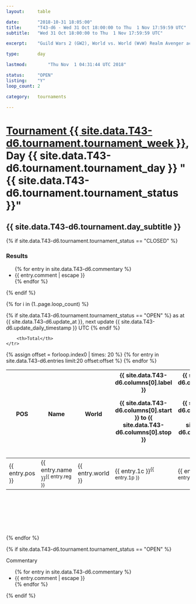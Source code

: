 ```yaml
---
layout: 	table

date: 		"2018-10-31 18:05:00"
title: 		"T43-d6 - Wed 31 Oct 18:00:00 to Thu  1 Nov 17:59:59 UTC"
subtitle: 	"Wed 31 Oct 18:00:00 to Thu  1 Nov 17:59:59 UTC"

excerpt:    "Guild Wars 2 (GW2), World vs. World (WvW) Realm Avenger achivement Tournament. \"Every Kill Counts\""

type:       day

lastmod: 		"Thu Nov  1 04:31:44 UTC 2018"

status:     "OPEN"
listing:    "Y"
loop_count: 2

category: 	tournaments

---
```

<div class="table_header">
    <h1><a href="{{ site.data.T43-d6.tournament.week_url }}">Tournament {{ site.data.T43-d6.tournament.tournament_week }}</a>, Day {{ site.data.T43-d6.tournament.tournament_day }} "{{ site.data.T43-d6.tournament.tournament_status }}"</h1>
    <h2>{{ site.data.T43-d6.tournament.day_subtitle }}</h2> 
</div>

{% if site.data.T43-d6.tournament.tournament_status == "CLOSED" %} 
<div class="commentary">
  <h3>Results</h3>
  <ul>
    {% for entry in site.data.T43-d6.commentary %}
    <li class="commentary_list">{{ entry.comment | escape }}</li>
    {% endfor %}
  </ul>
</div>
{% endif %}


{% for i in (1..page.loop_count) %}

{% if site.data.T43-d6.tournament.tournament_status == "OPEN" %} 
<span class="table_nextupdate">as at {{ site.data.T43-d6.update_at }}, next update {{ site.data.T43-d6.update_daily_timestamp }} UTC</span> 
{% endif %}

<table class="day_table">
  <colgroup>
    <col style="width:18px">
    <col style="width:55px">
    <col style="width:55px">
    <col style="width:12px">
    <col style="width:12px">
    <col style="width:12px">
    <col style="width:12px">
    <col style="width:12px">
    <col style="width:12px">
    <col style="width:12px">
    <col style="width:12px">
    <col style="width:12px">
    <col style="width:12px">
    <col style="width:12px">
    <col style="width:12px">
    <col style="width:12px">
    <col style="width:12px">
    <col style="width:12px">
    <col style="width:12px">
    <col style="width:12px">
    <col style="width:12px">
    <col style="width:12px">
    <col style="width:12px">
    <col style="width:12px">
    <col style="width:12px">
    <col style="width:12px">
    <col style="width:12px">
    <col style="width:18px">
  </colgroup>  
  <thead>
    <tr>
        <th>POS</th>
        <th class="AlignLeft">Name</th>
        <th class="AlignLeft">World</th>

<th><div class="label">{{ site.data.T43-d6.columns[0].label }}<p class="onhover">{{ site.data.T43-d6.columns[0].start }} to {{ site.data.T43-d6.columns[0].stop }}</p></div>​</th>
<th><div class="label">{{ site.data.T43-d6.columns[1].label }}<p class="onhover">{{ site.data.T43-d6.columns[1].start }} to {{ site.data.T43-d6.columns[1].stop }}</p></div>​</th>
<th><div class="label">{{ site.data.T43-d6.columns[2].label }}<p class="onhover">{{ site.data.T43-d6.columns[2].start }} to {{ site.data.T43-d6.columns[2].stop }}</p></div>​</th>
<th><div class="label">{{ site.data.T43-d6.columns[3].label }}<p class="onhover">{{ site.data.T43-d6.columns[3].start }} to {{ site.data.T43-d6.columns[3].stop }}</p></div>​</th>
<th><div class="label">{{ site.data.T43-d6.columns[4].label }}<p class="onhover">{{ site.data.T43-d6.columns[4].start }} to {{ site.data.T43-d6.columns[4].stop }}</p></div>​</th>
<th><div class="label">{{ site.data.T43-d6.columns[5].label }}<p class="onhover">{{ site.data.T43-d6.columns[5].start }} to {{ site.data.T43-d6.columns[5].stop }}</p></div>​</th>
<th><div class="label">{{ site.data.T43-d6.columns[6].label }}<p class="onhover">{{ site.data.T43-d6.columns[6].start }} to {{ site.data.T43-d6.columns[6].stop }}</p></div>​</th>
<th><div class="label">{{ site.data.T43-d6.columns[7].label }}<p class="onhover">{{ site.data.T43-d6.columns[7].start }} to {{ site.data.T43-d6.columns[7].stop }}</p></div>​</th>
<th><div class="label">{{ site.data.T43-d6.columns[8].label }}<p class="onhover">{{ site.data.T43-d6.columns[8].start }} to {{ site.data.T43-d6.columns[8].stop }}</p></div>​</th>
<th><div class="label">{{ site.data.T43-d6.columns[9].label }}<p class="onhover">{{ site.data.T43-d6.columns[9].start }} to {{ site.data.T43-d6.columns[9].stop }}</p></div>​</th>
<th><div class="label">{{ site.data.T43-d6.columns[10].label }}<p class="onhover">{{ site.data.T43-d6.columns[10].start }} to {{ site.data.T43-d6.columns[10].stop }}</p></div>​</th>

<th><div class="label">{{ site.data.T43-d6.columns[11].label }}<p class="onhover">{{ site.data.T43-d6.columns[11].start }} to {{ site.data.T43-d6.columns[11].stop }}</p></div>​</th>
<th><div class="label">{{ site.data.T43-d6.columns[12].label }}<p class="onhover">{{ site.data.T43-d6.columns[12].start }} to {{ site.data.T43-d6.columns[12].stop }}</p></div>​</th>
<th><div class="label">{{ site.data.T43-d6.columns[13].label }}<p class="onhover">{{ site.data.T43-d6.columns[13].start }} to {{ site.data.T43-d6.columns[13].stop }}</p></div>​</th>
<th><div class="label">{{ site.data.T43-d6.columns[14].label }}<p class="onhover">{{ site.data.T43-d6.columns[14].start }} to {{ site.data.T43-d6.columns[14].stop }}</p></div>​</th>
<th><div class="label">{{ site.data.T43-d6.columns[15].label }}<p class="onhover">{{ site.data.T43-d6.columns[15].start }} to {{ site.data.T43-d6.columns[15].stop }}</p></div>​</th>
<th><div class="label">{{ site.data.T43-d6.columns[16].label }}<p class="onhover">{{ site.data.T43-d6.columns[16].start }} to {{ site.data.T43-d6.columns[16].stop }}</p></div>​</th>
<th><div class="label">{{ site.data.T43-d6.columns[17].label }}<p class="onhover">{{ site.data.T43-d6.columns[17].start }} to {{ site.data.T43-d6.columns[17].stop }}</p></div>​</th>
<th><div class="label">{{ site.data.T43-d6.columns[18].label }}<p class="onhover">{{ site.data.T43-d6.columns[18].start }} to {{ site.data.T43-d6.columns[18].stop }}</p></div>​</th>
<th><div class="label">{{ site.data.T43-d6.columns[19].label }}<p class="onhover">{{ site.data.T43-d6.columns[19].start }} to {{ site.data.T43-d6.columns[19].stop }}</p></div>​</th>
<th><div class="label">{{ site.data.T43-d6.columns[20].label }}<p class="onhover">{{ site.data.T43-d6.columns[20].start }} to {{ site.data.T43-d6.columns[20].stop }}</p></div>​</th>

<th><div class="label">{{ site.data.T43-d6.columns[21].label }}<p class="onhover">{{ site.data.T43-d6.columns[21].start }} to {{ site.data.T43-d6.columns[21].stop }}</p></div>​</th>
<th><div class="label">{{ site.data.T43-d6.columns[22].label }}<p class="onhover">{{ site.data.T43-d6.columns[22].start }} to {{ site.data.T43-d6.columns[22].stop }}</p></div>​</th>
<th><div class="label">{{ site.data.T43-d6.columns[23].label }}<p class="onhover">{{ site.data.T43-d6.columns[23].start }} to {{ site.data.T43-d6.columns[23].stop }}</p></div>​</th>

        <th>Total</th>
    </tr>
  </thead>
  {% assign offset = forloop.index0 | times: 20 %}
<tbody>
{% for entry in site.data.T43-d6.entries limit:20 offset:offset %}
  <tr>
    <td class="pl{{ entry.pos }}">{{ entry.pos }}</td>
    <td class="AlignLeft">{{ entry.name }}<sup>{{ entry.reg }}</sup></td>
    <td class="AlignLeft">{{ entry.world }}</td>
    <td class="pl{{ entry.1p }}">{{ entry.1c }}<sup>{{ entry.1p }}</sup></td>
    <td class="pl{{ entry.2p }}">{{ entry.2c }}<sup>{{ entry.2p }}</sup></td>
    <td class="pl{{ entry.3p }}">{{ entry.3c }}<sup>{{ entry.3p }}</sup></td>
    <td class="pl{{ entry.4p }}">{{ entry.4c }}<sup>{{ entry.4p }}</sup></td>
    <td class="pl{{ entry.5p }}">{{ entry.5c }}<sup>{{ entry.5p }}</sup></td>
    <td class="pl{{ entry.6p }}">{{ entry.6c }}<sup>{{ entry.6p }}</sup></td>
    <td class="pl{{ entry.7p }}">{{ entry.7c }}<sup>{{ entry.7p }}</sup></td>
    <td class="pl{{ entry.8p }}">{{ entry.8c }}<sup>{{ entry.8p }}</sup></td>
    <td class="pl{{ entry.9p }}">{{ entry.9c }}<sup>{{ entry.9p }}</sup></td>
    <td class="pl{{ entry.10p }}">{{ entry.10c }}<sup>{{ entry.10p }}</sup></td>
    <td class="pl{{ entry.11p }}">{{ entry.11c }}<sup>{{ entry.11p }}</sup></td>
    <td class="pl{{ entry.12p }}">{{ entry.12c }}<sup>{{ entry.12p }}</sup></td>
    <td class="pl{{ entry.13p }}">{{ entry.13c }}<sup>{{ entry.13p }}</sup></td>
    <td class="pl{{ entry.14p }}">{{ entry.14c }}<sup>{{ entry.14p }}</sup></td>
    <td class="pl{{ entry.15p }}">{{ entry.15c }}<sup>{{ entry.15p }}</sup></td>
    <td class="pl{{ entry.16p }}">{{ entry.16c }}<sup>{{ entry.16p }}</sup></td>
    <td class="pl{{ entry.17p }}">{{ entry.17c }}<sup>{{ entry.17p }}</sup></td>
    <td class="pl{{ entry.18p }}">{{ entry.18c }}<sup>{{ entry.18p }}</sup></td>
    <td class="pl{{ entry.19p }}">{{ entry.19c }}<sup>{{ entry.19p }}</sup></td>
    <td class="pl{{ entry.20p }}">{{ entry.20c }}<sup>{{ entry.20p }}</sup></td>
    <td class="pl{{ entry.21p }}">{{ entry.21c }}<sup>{{ entry.21p }}</sup></td>
    <td class="pl{{ entry.22p }}">{{ entry.22c }}<sup>{{ entry.22p }}</sup></td>
    <td class="pl{{ entry.23p }}">{{ entry.23c }}<sup>{{ entry.23p }}</sup></td>
    <td class="pl{{ entry.24p }}">{{ entry.24c }}<sup>{{ entry.24p }}</sup></td>
    <td>{{ entry.total }}</td>
  </tr>
{% endfor %}  
</tbody>
</table>
<div class="leaderboard">
  <script async src="//pagead2.googlesyndication.com/pagead/js/adsbygoogle.js"></script>
  <!-- 728x90 -->
  <ins class="adsbygoogle"
       style="display:inline-block;width:728px;height:90px"
       data-ad-client="ca-pub-3274917281288240"
       data-ad-slot="3870538733"></ins>
  <script>
  (adsbygoogle = window.adsbygoogle || []).push({});
  </script>    
</div>
<br />
{% endfor %}

{% if site.data.T43-d6.tournament.tournament_status == "OPEN" %} 
<div class="commentary">
  <span class="commentary_title">Commentary</span>
  <ul>
    {% for entry in site.data.T43-d6.commentary %}
    <li class="commentary_list">{{ entry.comment | escape }}</li>
    {% endfor %}
  </ul>
</div>
{% endif %}


